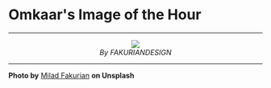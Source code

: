 # Omkaar's Image of the Hour

---

<div align="center">

<a href="https://unsplash.com/photos/curled-paper-layers-create-abstract-shapes-19E9sG1s5OA">
  <img src="https://images.unsplash.com/photo-1751517298236-b9150faa3dfd?crop=entropy&cs=tinysrgb&fit=max&fm=jpg&ixid=M3w3NjA2Nzh8MHwxfHJhbmRvbXx8fHx8fHx8fDE3NTMzNDc2MDB8&ixlib=rb-4.1.0&q=80&w=1080" style="max-width:100%; height:auto;">
</a>

<br>
<i>By FAKURIANDESIGN</i>

</div>

---

**Photo by** [Milad Fakurian](https://unsplash.com/@fakurian) **on Unsplash**
